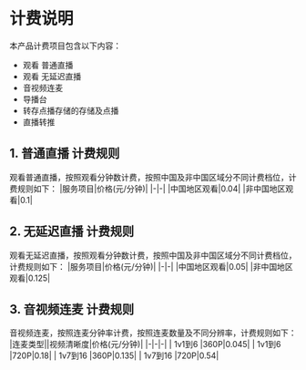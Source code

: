 # 计费说明
本产品计费项目包含以下内容：    
- 观看 普通直播
- 观看 无延迟直播
- 音视频连麦
- 导播台
- 转存点播存储的存储及点播
- 直播转推

## 1. 普通直播 计费规则
观看普通直播，按照观看分钟数计费，按照中国及非中国区域分不同计费档位，计费规则如下：
|服务项目|价格(元/分钟)|
|-|-|
|中国地区观看|0.04|
|非中国地区观看|0.1|

## 2. 无延迟直播 计费规则
观看无延迟直播，按照观看分钟数计费，按照中国及非中国区域分不同计费档位，计费规则如下：
|服务项目|价格(元/分钟)|
|-|-|
|中国地区观看|0.05|
|非中国地区观看|0.125|

## 3. 音视频连麦 计费规则
音视频连麦，按照连麦分钟率计费，按照连麦数量及不同分辨率，计费规则如下：
|连麦类型||视频清晰度|价格(元/分钟)|
|-|-|-|
| 1v1到6 |360P|0.045|
| 1v1到6 |720P|0.18|
| 1v7到16 |360P|0.135|
| 1v7到16 |720P|0.54|
